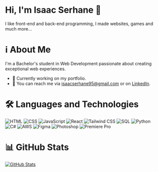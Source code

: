 # Hi, I'm Isaac Serhane 👋
I like front-end and back-end programming, I made websites, games and much more...
# ℹ️ About Me

I'm a Bachelor's student in Web Development passionate about creating exceptional web experiences.

- 💼 Currently working on my portfolio.
- 📧 You can reach me via isaacserhane95@gmail.com or on [LinkedIn](https://www.linkedin.com/in/isaac-serhane-168375256).

# 🛠️ Languages and Technologies

![HTML](https://img.shields.io/badge/-HTML-orange?logo=html5&logoColor=white)
![CSS](https://img.shields.io/badge/-CSS-blue?logo=css3&logoColor=white)
![JavaScript](https://img.shields.io/badge/-JavaScript-yellow?logo=javascript&logoColor=white)
![React](https://img.shields.io/badge/-React-61DAFB?logo=react&logoColor=white)
![Tailwind CSS](https://img.shields.io/badge/-Tailwind_CSS-38B2AC?logo=tailwind-css&logoColor=white)
![SQL](https://img.shields.io/badge/-SQL-blueviolet?logo=sql&logoColor=white)
![Python](https://img.shields.io/badge/-Python-green?logo=python&logoColor=white)
![C#](https://img.shields.io/badge/-C%23-239120?logo=c-sharp&logoColor=white)
![AWS](https://img.shields.io/badge/-AWS-232F3E?logo=amazon-aws&logoColor=white)
![Figma](https://img.shields.io/badge/-Figma-F24E1E?logo=figma&logoColor=white)
![Photoshop](https://img.shields.io/badge/-Photoshop-31A8FF?logo=adobe-photoshop&logoColor=white)
![Premiere Pro](https://img.shields.io/badge/-Premiere_Pro-9999FF?logo=adobe-premiere-pro&logoColor=white)
# 📊 GitHub Stats

[![GitHub Stats](https://github-readme-stats.vercel.app/api/top-langs/?username=Isaac955&layout=compact&theme=dark)](https://github.com/anuraghazra/github-readme-stats)


